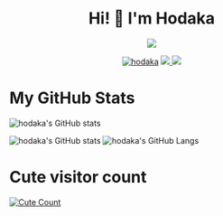 <h1 align="center">Hi! 👋 I'm Hodaka</h1>
</p>
<p align="center">
<img src="https://readme-typing-svg.herokuapp.com?color=1C71FA&width=420&lines=A+Passionate+Developer+From+India%E2%9C%8C%EF%B8%8F;Working+In+Yūki+Network%E2%9D%A4%EF%B8%8F">
</p>
<p align="center">
  <a href="https://t.me/h0daka"><img src="https://telegra.ph/file/58d6f7a263c875372f616.jpg" alt="hodaka"></a>
<a href="https://telegram.me/h0daka">
    <img src="https://img.shields.io/badge/Telegram-grey?style=for-the-badge&logo=telegram"/>
  </a>  
 </a>
  <a href="https://github.com/h0daka">
    <img src="https://img.shields.io/github/followers/h0daka?label=GitHub&logo=github&style=for-the-badge&color=blue"/>
  </a>

# My GitHub Stats

![hodaka's GitHub stats](https://github-readme-stats.vercel.app/api?username=h0daka&show_icons=true&theme=tokyonight)

![hodaka's GitHub stats](https://github-readme-streak-stats.herokuapp.com?user=h0daka&theme=tokyonight)
![hodaka's GitHub Langs](https://github-readme-stats.vercel.app/api/top-langs/?username=h0daka&theme=tokyonight&layout=compact&langs_count=6)

# Cute visitor count
<a href="https://t.me/h0daka"><img alt="Cute Count" src="https://count.getloli.com/get/@h0daka?theme=rule34" /></a>
